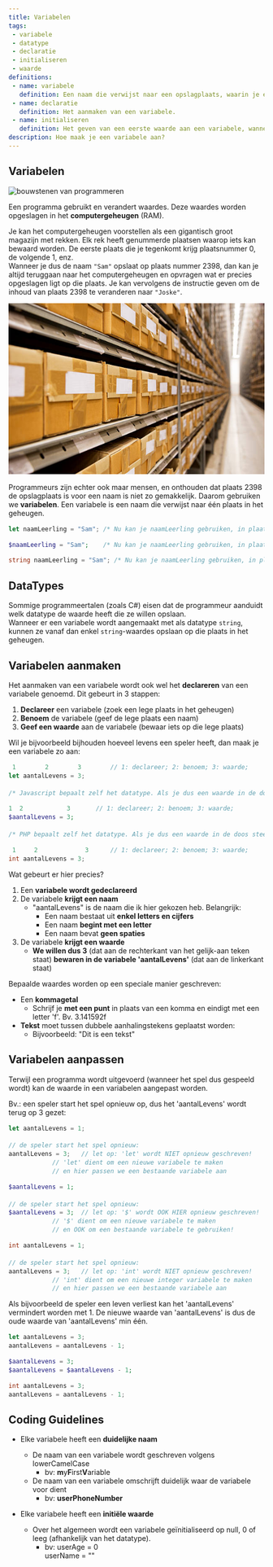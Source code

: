 ```yaml
---
title: Variabelen
tags: 
 - variabele
 - datatype
 - declaratie
 - initialiseren
 - waarde
definitions: 
 - name: variabele
   definition: Een naam die verwijst naar een opslagplaats, waarin je een waarde kunt opslaan.
 - name: declaratie
   definition: Het aanmaken van een variabele.
 - name: initialiseren
   definition: Het geven van een eerste waarde aan een variabele, wanneer die voor het eerst wordt aangemaakt.
description: Hoe maak je een variabele aan?
---
```



## Variabelen

<img src="{{ site.baseurl }}/assets/img/variabelen-1.svg" alt="bouwstenen van programmeren" style="height: auto; max-width: 100%">

Een programma gebruikt en verandert waardes. Deze waardes worden opgeslagen in het **computergeheugen** (RAM). 

Je kan het computergeheugen voorstellen als een gigantisch groot magazijn met rekken. Elk rek heeft genummerde plaatsen waarop iets kan bewaard worden. De eerste plaats die je tegenkomt krijg plaatsnummer 0, de volgende 1, enz.\
Wanneer je dus de naam `"Sam"` opslaat op plaats nummer 2398, dan kan je altijd teruggaan naar het computergeheugen en opvragen wat er precies opgeslagen ligt op die plaats. Je kan vervolgens de instructie geven om de inhoud van plaats 2398 te veranderen naar `"Joske"`.

<img src="/assets/img/variabelen-2.jpg" alt="computergeheugen voorgesteld als een magazijn" style="height: auto; max-width: 100%">

Programmeurs zijn echter ook maar mensen, en onthouden dat plaats 2398 de opslagplaats is voor een naam is niet zo gemakkelijk. Daarom gebruiken we **variabelen**. Een variabele is een naam die verwijst naar één plaats in het geheugen.

```javascript
let naamLeerling = "Sam"; /* Nu kan je naamLeerling gebruiken, in plaats van 2398 */
```
```php
$naamLeerling = "Sam";    /* Nu kan je naamLeerling gebruiken, in plaats van 2398 */
```
```csharp
string naamLeerling = "Sam"; /* Nu kan je naamLeerling gebruiken, in plaats van 2398 */
```


## DataTypes

Sommige programmeertalen (zoals C#) eisen dat de programmeur aanduidt welk datatype de waarde heeft die ze willen opslaan.\
Wanneer er een variabele wordt aangemaakt met als datatype `string`, kunnen ze vanaf dan enkel `string`-waardes opslaan op die plaats in het geheugen.


## Variabelen aanmaken

Het aanmaken van een variabele wordt ook wel het **declareren** van een variabele genoemd. Dit gebeurt in 3 stappen:

 1. **Declareer** een variabele (zoek een lege plaats in het geheugen)
 2. **Benoem** de variabele (geef de lege plaats een naam)
 3. **Geef een waarde** aan de variabele (bewaar iets op die lege plaats)
 
Wil je bijvoorbeeld bijhouden hoeveel levens een speler heeft, dan maak je een variabele zo aan:

```javascript
 1	      2	       3		// 1: declareer; 2: benoem; 3: waarde;
let aantalLevens = 3;

/* Javascript bepaalt zelf het datatype. Als je dus een waarde in de doos steekt, zal javascript de vorm van de doos zelf aanpassen, afhankelijk van wat je erin steekt. */
```
```php
1  2            3		// 1: declareer; 2: benoem; 3: waarde;
$aantalLevens = 3;

/* PHP bepaalt zelf het datatype. Als je dus een waarde in de doos steekt, zal javascript de vorm van de doos zelf aanpassen, afhankelijk van wat je erin steekt. */
```
```csharp
 1	   2	         3		// 1: declareer; 2: benoem; 3: waarde;
int aantalLevens = 3;
```
 
 Wat gebeurt er hier precies?
 1. Een **variabele wordt gedeclareerd**
 2. De variabele **krijgt een naam**
    - "aantalLevens" is de naam die ik hier gekozen heb. Belangrijk:
      - Een naam bestaat uit **enkel letters en cijfers**
      - Een naam **begint met een letter**
      - Een naam bevat **geen spaties**
 3. De variabele **krijgt een waarde**
    - **We willen dus 3** (dat aan de rechterkant van het gelijk-aan teken staat) **bewaren in de variabele 'aantalLevens'** (dat aan de linkerkant staat)

Bepaalde waardes worden op een speciale manier geschreven:

 - Een **kommagetal**
   - Schrijf je **met een punt** in plaats van een komma
   <span class=" lang lang-CS"> en eindigt met een letter 'f'. Bv. 3.141592f</span>
 - **Tekst** moet tussen dubbele aanhalingstekens geplaatst worden: 
   - Bijvoorbeeld: "Dit is een tekst"

## Variabelen aanpassen

Terwijl een programma wordt uitgevoerd (wanneer het spel dus gespeeld wordt) kan de waarde in een variabelen aangepast worden.

Bv.: een speler start het spel opnieuw op, dus het 'aantalLevens' wordt terug op 3 gezet:

```javascript
let aantalLevens = 1;

// de speler start het spel opnieuw:
aantalLevens = 3; 	// let op: 'let' wordt NIET opnieuw geschreven!
			// 'let' dient om een nieuwe variabele te maken
			// en hier passen we een bestaande variabele aan
```
```php
$aantalLevens = 1;

// de speler start het spel opnieuw:
$aantalLevens = 3;	// let op: '$' wordt OOK HIER opnieuw geschreven!
			// '$' dient om een nieuwe variabele te maken
			// en OOK om een bestaande variabele te gebruiken!
```
```csharp
int aantalLevens = 1;

// de speler start het spel opnieuw:
aantalLevens = 3; 	// let op: 'int' wordt NIET opnieuw geschreven!
			// 'int' dient om een nieuwe integer variabele te maken
			// en hier passen we een bestaande variabele aan
```

Als bijvoorbeeld de speler een leven verliest kan het 'aantalLevens' vermindert worden met 1. 
De nieuwe waarde van 'aantalLevens' is dus de oude waarde van 'aantalLevens' min één.

```javascript
let aantalLevens = 3;
aantalLevens = aantalLevens - 1;
```
```php
$aantalLevens = 3;
$aantalLevens = $aantalLevens - 1;
```
```csharp
int aantalLevens = 3;
aantalLevens = aantalLevens - 1;
```

## Coding Guidelines

 - Elke variabele heeft een **duidelijke naam**
   - De naam van een variabele wordt geschreven volgens lowerCamelCase
     - bv: 	**m**y**F**irst**V**ariable
   - De naam van een variabele omschrijft duidelijk waar de variabele voor dient
     - bv: 	**userPhoneNumber**


 - Elke variabele heeft een **initiële waarde**
   - Over het algemeen wordt een variabele geïnitialiseerd op null, 0 of leeg (afhankelijk van het datatype).
     - bv:	userAge = 0<br>
	      	userName = ""
